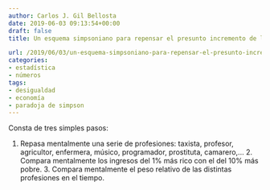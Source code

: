 ```yaml
---
author: Carlos J. Gil Bellosta
date: 2019-06-03 09:13:54+00:00
draft: false
title: Un esquema simpsoniano para repensar el presunto incremento de la desigualdad

url: /2019/06/03/un-esquema-simpsoniano-para-repensar-el-presunto-incremento-de-la-desigualdad/
categories:
- estadística
- números
tags:
- desigualdad
- economía
- paradoja de simpson
---
```





Consta de tres simples pasos:





  1. Repasa mentalmente una serie de profesiones: taxista, profesor, agricultor, enfermera, músico, programador, prostituta, camarero,...  2. Compara mentalmente los ingresos del 1%  más rico con el del 10% más pobre.  3. Compara mentalmente el peso relativo de las distintas profesiones en el tiempo.

